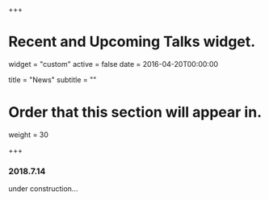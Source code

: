 +++
# Recent and Upcoming Talks widget.
widget = "custom"
active = false
date = 2016-04-20T00:00:00

title = "News"
subtitle = ""

# Order that this section will appear in.
weight = 30

+++

### 2018.7.14
under construction...
